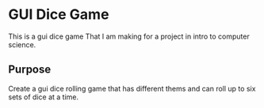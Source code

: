 # GUI Dice Game

This is a gui dice game That I am making for a project in intro to computer science.

## Purpose 
Create a gui dice rolling game that has different thems and can roll up to six sets of dice at a time.
